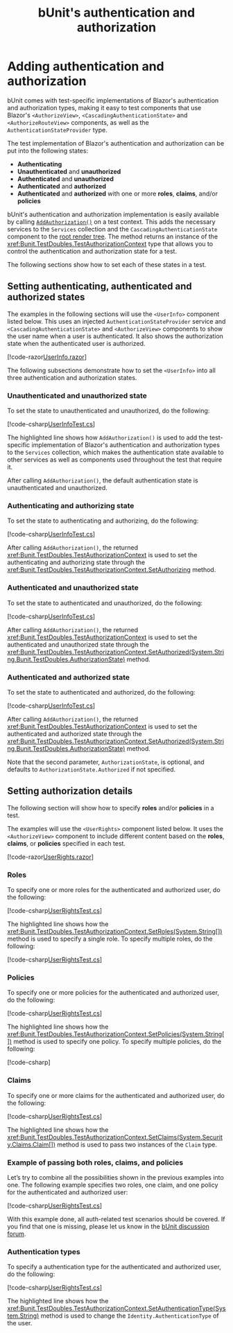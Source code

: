 ﻿---
uid: bunit-auth
title: bUnit's authentication and authorization
---

# Adding authentication and authorization

bUnit comes with test-specific implementations of Blazor's authentication and authorization types, making it easy to test components that use Blazor's `<AuthorizeView>`, `<CascadingAuthenticationState>` and `<AuthorizeRouteView>` components, as well as the `AuthenticationStateProvider` type.

The test implementation of Blazor's authentication and authorization can be put into the following states:

- **Authenticating**
- **Unauthenticated** and **unauthorized**
- **Authenticated** and **unauthorized**
- **Authenticated** and **authorized**
- **Authenticated** and **authorized** with one or more **roles**, **claims**, and/or **policies**

bUnit's authentication and authorization implementation is easily available by calling [`AddAuthorization()`](xref:Bunit.TestContext.AddAuthorization()) on a test context. This adds the necessary services to the `Services` collection and the `CascadingAuthenticationState` component to the [root render tree](xref:root-render-tree). The method returns an instance of the <xref:Bunit.TestDoubles.TestAuthorizationContext> type that allows you to control the authentication and authorization state for a test.

The following sections show how to set each of these states in a test.

## Setting authenticating, authenticated and authorized states

The examples in the following sections will use the `<UserInfo>` component listed below. This uses an injected `AuthenticationStateProvider` service  and `<CascadingAuthenticationState>` and `<AuthorizeView>` components to show the user name when a user is authenticated. It also shows the authorization state when the authenticated user is authorized.

[!code-razor[UserInfo.razor](../../../samples/components/UserInfo.razor)]

The following subsections demonstrate how to set the `<UserInfo>` into all three authentication and authorization states.

### Unauthenticated and unauthorized state

To set the state to unauthenticated and unauthorized, do the following:

[!code-csharp[UserInfoTest.cs](../../../samples/tests/xunit/UserInfoTest.cs?start=11&end=19&highlight=2)]

The highlighted line shows how `AddAuthorization()` is used to add the test-specific implementation of Blazor's authentication and authorization types to the `Services` collection, which makes the authentication state available to other services as well as components used throughout the test that require it.

After calling `AddAuthorization()`, the default authentication state is unauthenticated and unauthorized.

### Authenticating and authorizing state

To set the state to authenticating and authorizing, do the following:

[!code-csharp[UserInfoTest.cs](../../../samples/tests/xunit/UserInfoTest.cs?start=25&end=34&highlight=3)]

After calling `AddAuthorization()`, the returned <xref:Bunit.TestDoubles.TestAuthorizationContext> is used to set the authenticating and authorizing state through the <xref:Bunit.TestDoubles.TestAuthorizationContext.SetAuthorizing> method.

### Authenticated and unauthorized state

To set the state to authenticated and unauthorized, do the following:

[!code-csharp[UserInfoTest.cs](../../../samples/tests/xunit/UserInfoTest.cs?start=40&end=49&highlight=3)]

After calling `AddAuthorization()`, the returned <xref:Bunit.TestDoubles.TestAuthorizationContext> is used to set the authenticated and unauthorized state through the <xref:Bunit.TestDoubles.TestAuthorizationContext.SetAuthorized(System.String,Bunit.TestDoubles.AuthorizationState)> method.

### Authenticated and authorized state

To set the state to authenticated and authorized, do the following:

[!code-csharp[UserInfoTest.cs](../../../samples/tests/xunit/UserInfoTest.cs?start=55&end=64&highlight=3)]

After calling `AddAuthorization()`, the returned <xref:Bunit.TestDoubles.TestAuthorizationContext> is used to set the authenticated and authorized state through the <xref:Bunit.TestDoubles.TestAuthorizationContext.SetAuthorized(System.String,Bunit.TestDoubles.AuthorizationState)> method. 

Note that the second parameter, `AuthorizationState`, is optional, and defaults to `AuthorizationState.Authorized` if not specified.

## Setting authorization details

The following section will show how to specify **roles** and/or **policies** in a test.

The examples will use the `<UserRights>` component listed below. It uses the `<AuthorizeView>` component to include different content based on the **roles**, **claims**, or **policies** specified in each test.

[!code-razor[UserRights.razor](../../../samples/components/UserRights.razor)]

### Roles

To specify one or more roles for the authenticated and authorized user, do the following:

[!code-csharp[UserRightsTest.cs](../../../samples/tests/xunit/UserRightsTest.cs?start=28&end=40&highlight=4)]

The highlighted line shows how the <xref:Bunit.TestDoubles.TestAuthorizationContext.SetRoles(System.String[])> method is used to specify a single role. To specify multiple roles, do the following:

[!code-csharp[UserRightsTest.cs](../../../samples/tests/xunit/UserRightsTest.cs?start=46&end=59&highlight=4)]

### Policies

To specify one or more policies for the authenticated and authorized user, do the following:

[!code-csharp[UserRightsTest.cs](../../../samples/tests/xunit/UserRightsTest.cs?start=65&end=78&highlight=5)]

The highlighted line shows how the <xref:Bunit.TestDoubles.TestAuthorizationContext.SetPolicies(System.String[])> method is used to specify one policy. To specify multiple policies, do the following:

[!code-csharp[](../../../samples/tests/xunit/UserRightsTest.cs?start=91&end=91)]

### Claims

To specify one or more claims for the authenticated and authorized user, do the following:

[!code-csharp[UserRightsTest.cs](../../../samples/tests/xunit/UserRightsTest.cs?start=101&end=117&highlight=4-7)]

The highlighted line shows how the <xref:Bunit.TestDoubles.TestAuthorizationContext.SetClaims(System.Security.Claims.Claim[])> method is used to pass two instances of the `Claim` type.

### Example of passing both roles, claims, and policies

Let’s try to combine all the possibilities shown in the previous examples into one. The following example specifies two roles, one claim, and one policy for the authenticated and authorized user:

[!code-csharp[UserRightsTest.cs](../../../samples/tests/xunit/UserRightsTest.cs?start=123&end=140&highlight=3-7)]

With this example done, all auth-related test scenarios should be covered. If you find that one is missing, please let us know in the [bUnit discussion forum](https://github.com/egil/bUnit/discussions).

### Authentication types

To specify a authentication type for the authenticated and authorized user, do the following:

[!code-csharp[UserRightsTest.cs](../../../samples/tests/xunit/UserRightsTest.cs?start=146&end=158&highlight=4)]

The highlighted line shows how the <xref:Bunit.TestDoubles.TestAuthorizationContext.SetAuthenticationType(System.String)> method is used to change the `Identity.AuthenticationType` of the user.
